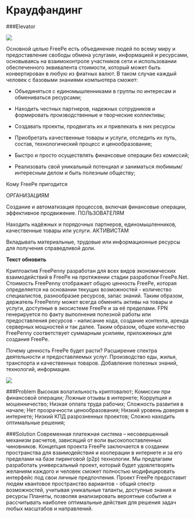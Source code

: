 # Краудфандинг


###Elevator

![](http://image.prntscr.com/image/8f341e19d5ad42afb62b2498834858a0.png)

Основной целью FreePe есть объединение людей по всему миру и предоставление свободы обмена услугами, информацией и ресурсами, основываясь на взаимоконтроле участников сети и использовании обеспеченного эквивалента стоимости, который может быть конвертирован в любую из фиатных валют. В таком случае каждый человек с базовыми знаниями компьютера сможет:

- Объединяться с единомышленниками в группы по интересам и обмениваться ресурсами;

- Находить честных партнеров, надежных сотрудников и формировать производственные и творческие коллективы;

- Создавать проекты, продвигать их и привлекать в них ресурсы

- Приобретать качественные товары и услуги, отследить их путь, состав, технологический процесс и ценообразование; 

- Быстро и просто осуществлять финансовые операции без комиссий;

- Реализовать свой уникальный потенциал и заниматься любимым/интересным делом и быть полезным обществу;


Кому FreePe пригодится

ОРГАНИЗАЦИЯМ

Создание и автоматизация процессов, включая финансовые операции, эффективное продвижение.
ПОЛЬЗОВАТЕЛЯМ

Находить надёжных и порядочных партнеров, единомышленников, качественные товары или услуги.
АКТИВИСТАМ

Вкладывать материальные, трудовые или информационные ресурсы для получения справедливой доли.

**Текст обновить**

Криптоактив FreePenny разработан для всех видов экономических взаимодействий в FreePe на протяжении стадии разработки FreePe.Net. Стоимость FreePenny отображает общую ценность FreePe, которая определяется на основании текущих возможностей - количество специалистов, разнообразие ресурсов, запас знаний. Таким образом, держатель FreePenny может всегда обменять активы на товары и услуги, доступные в экосистеме FreePe и за её пределами. FPN генерируется по факту выполнения полезной работы или предоставления ресурсов - написание кода, создание контента, аренда серверных мощностей и так далее. Таким образом, общее количество FreePenny соответствует суммарным усилиям, приложенных для создания FreePe.

Почему ценность FreePe будет расти?
Расширение спектра деятельности и предоставляемых услуг.
Производство еды, жилья, транспорта и качественных товаров.
Добавление полезных знаний, технологий, информации.

![](http://image.prntscr.com/image/481f8eebbf5341258520baaead1371f5.png)

###Problem
Высокая волатильность криптовалют;
Комиссии при финансовой операции;
Ложные отзывы в интернете;
Коррупция и мошенничество;
Низкая оплата труда рабочих;
Сложность развития в начале;
Нет прозрачности ценообразования;
Низкий уровень доверия в интернете;
Низкий КПД разрозненных проектов;
Сложно находить оптимальные решения;


###Solution
Современная платежная система – несовершенный механизм расчетов, зависящий от воли высокопоставленных чиновников. Концепция проекта FreePe заключается в создании пространства для взаимодействия и кооперации в интернете и за его пределами на базе пиринговой (p2p) технологии. Мы предлагаем разработать универсальный проект, который будет удовлетворять желаниям каждого и человек сможет полностью модифицировать интерфейс под свои личные предпочтения.
Проект FreePe предоставит людям квантовое пространство вариантов - общий спектр возможностей, учитывая уникальные таланты, доступные знания и ресурсы Планеты, позволяя анализировать вероятные события и рассчитывать наиболее оптимальные действия для решения задач любых масштабов и направлений.